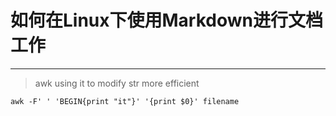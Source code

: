 如何在Linux下使用Markdown进行文档工作
===
<hr>

> awk 
>    using it to modify str more efficient   

```
awk -F' ' 'BEGIN{print "it"}' '{print $0}' filename
```
